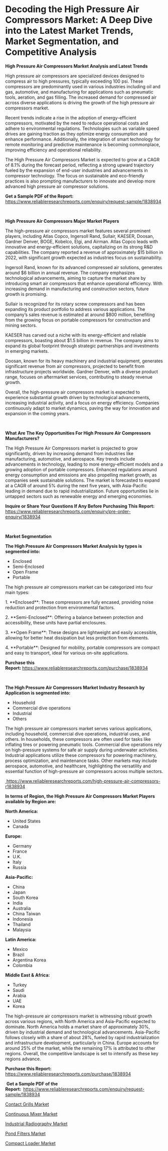 <p><h1>Decoding the High Pressure Air Compressors Market: A Deep Dive into the Latest Market Trends, Market Segmentation, and Competitive Analysis</h1></p><p><strong>High Pressure Air Compressors Market Analysis and Latest Trends</strong></p>
<p><p>High pressure air compressors are specialized devices designed to compress air to high pressures, typically exceeding 100 psi. These compressors are predominantly used in various industries including oil and gas, automotive, and manufacturing for applications such as pneumatic tools, aeration, and gas filling. The increased demand for compressed air across diverse applications is driving the growth of the high pressure air compressors market.</p><p>Recent trends indicate a rise in the adoption of energy-efficient compressors, motivated by the need to reduce operational costs and adhere to environmental regulations. Technologies such as variable speed drives are gaining traction as they optimize energy consumption and enhance performance. Additionally, the integration of smart technology for remote monitoring and predictive maintenance is becoming commonplace, improving efficiency and operational reliability.</p><p>The High Pressure Air Compressors Market is expected to grow at a CAGR of 8.1% during the forecast period, reflecting a strong upward trajectory fueled by the expansion of end-user industries and advancements in compressor technology. The focus on sustainable and eco-friendly practices is also prompting manufacturers to innovate and develop more advanced high pressure air compressor solutions.</p></p>
<p><strong>Get a Sample PDF of the Report:&nbsp;</strong> <a href="https://www.reliableresearchreports.com/enquiry/request-sample/1838934?utm_campaign=8&utm_medium=2&utm_source=Github&utm_content=ia&utm_term=19022025&utm_id=high-pressure-air-compressors">https://www.reliableresearchreports.com/enquiry/request-sample/1838934</a></p>
<p>&nbsp;</p>
<p><strong>High Pressure Air Compressors Major Market Players</strong></p>
<p><p>The high-pressure air compressors market features several prominent players, including Atlas Copco, Ingersoll Rand, Sullair, KAESER, Doosan, Gardner Denver, BOGE, Kobelco, Elgi, and Airman. Atlas Copco leads with innovative and energy-efficient solutions, capitalizing on its strong R&D capabilities. The company reported a revenue of approximately $15 billion in 2022, with significant growth expected as industries focus on sustainability.</p><p>Ingersoll Rand, known for its advanced compressed air solutions, generates around $6 billion in annual revenue. The company emphasizes technological advancements, aiming to capture the market share by introducing smart air compressors that enhance operational efficiency. With increasing demand in manufacturing and construction sectors, future growth is promising.</p><p>Sullair is recognized for its rotary screw compressors and has been expanding its product portfolio to address various applications. The company’s sales revenue is estimated at around $800 million, benefiting from the growing focus on portable compressors for construction and mining sectors.</p><p>KAESER has carved out a niche with its energy-efficient and reliable compressors, boasting about $1.5 billion in revenue. The company aims to expand its global footprint through strategic partnerships and investments in emerging markets.</p><p>Doosan, known for its heavy machinery and industrial equipment, generates significant revenue from air compressors, projected to benefit from infrastructure projects worldwide. Gardner Denver, with a diverse product range, focuses on aftermarket services, contributing to steady revenue growth.</p><p>Overall, the high-pressure air compressors market is expected to experience substantial growth driven by technological advancements, increasing industrial activity, and a focus on energy efficiency. Companies continuously adapt to market dynamics, paving the way for innovation and expansion in the coming years.</p></p>
<p>&nbsp;</p>
<p><strong>What Are The Key Opportunities For High Pressure Air Compressors Manufacturers?</strong></p>
<p><p>The High Pressure Air Compressors market is projected to grow significantly, driven by increasing demand from industries like manufacturing, automotive, and aerospace. Key trends include advancements in technology, leading to more energy-efficient models and a growing adoption of portable compressors. Enhanced regulations around energy consumption and emissions are also propelling market growth, as companies seek sustainable solutions. The market is forecasted to expand at a CAGR of around 5% during the next five years, with Asia-Pacific leading in demand due to rapid industrialization. Future opportunities lie in untapped sectors such as renewable energy and emerging economies.</p></p>
<p><strong>Inquire or Share Your Questions If Any Before Purchasing This Report:</strong> <a href="https://www.reliableresearchreports.com/enquiry/pre-order-enquiry/1838934?utm_campaign=8&utm_medium=2&utm_source=Github&utm_content=ia&utm_term=19022025&utm_id=high-pressure-air-compressors">https://www.reliableresearchreports.com/enquiry/pre-order-enquiry/1838934</a></p>
<p>&nbsp;</p>
<p><strong>Market Segmentation</strong></p>
<p><strong>The High Pressure Air Compressors Market Analysis by types is segmented into:</strong></p>
<p><ul><li>Enclosed</li><li>Semi-Enclosed</li><li>Open Frame</li><li>Portable</li></ul></p>
<p><p>The high pressure air compressors market can be categorized into four main types: </p><p>1. **Enclosed**: These compressors are fully encased, providing noise reduction and protection from environmental factors.</p><p>2. **Semi-Enclosed**: Offering a balance between protection and accessibility, these units have partial enclosures.</p><p>3. **Open Frame**: These designs are lightweight and easily accessible, allowing for better heat dissipation but less protection from elements.</p><p>4. **Portable**: Designed for mobility, portable compressors are compact and easy to transport, ideal for various on-site applications.</p></p>
<p><strong>Purchase this Report:&nbsp;</strong><a href="https://www.reliableresearchreports.com/purchase/1838934?utm_campaign=8&utm_medium=2&utm_source=Github&utm_content=ia&utm_term=19022025&utm_id=high-pressure-air-compressors">https://www.reliableresearchreports.com/purchase/1838934</a></p>
<p>&nbsp;</p>
<p><strong>The High Pressure Air Compressors Market Industry Research by Application is segmented into:</strong></p>
<p><ul><li>Household</li><li>Commercial dive operations</li><li>Industrial</li><li>Others</li></ul></p>
<p><p>The high pressure air compressors market serves various applications, including household, commercial dive operations, industrial uses, and others. In households, these compressors are often used for tasks like inflating tires or powering pneumatic tools. Commercial dive operations rely on high-pressure systems for safe air supply during underwater activities. Industrial applications utilize these compressors for powering machinery, process optimization, and maintenance tasks. Other markets may include aerospace, automotive, and healthcare, highlighting the versatility and essential function of high-pressure air compressors across multiple sectors.</p></p>
<p><a href="https://www.reliableresearchreports.com/high-pressure-air-compressors-r1838934?utm_campaign=8&utm_medium=2&utm_source=Github&utm_content=ia&utm_term=19022025&utm_id=high-pressure-air-compressors">&nbsp;https://www.reliableresearchreports.com/high-pressure-air-compressors-r1838934</a></p>
<p><strong>In terms of Region, the High Pressure Air Compressors Market Players available by Region are:</strong></p>
<p>
    <p> <strong> North America: </strong>
        <ul>
            <li>United States</li>
            <li>Canada</li>
        </ul>
        </p> 
    <p> <strong> Europe: </strong>
        <ul>
            <li>Germany</li>
            <li>France</li>
            <li>U.K.</li>
            <li>Italy</li>
            <li>Russia</li>
        </ul>
        </p> 
    <p> <strong> Asia-Pacific: </strong>
        <ul>
            <li>China</li>
            <li>Japan</li>
            <li>South Korea</li>
            <li>India</li>
            <li>Australia</li>
            <li>China Taiwan</li>
            <li>Indonesia</li>
            <li>Thailand</li>
            <li>Malaysia</li>
        </ul>
        </p> 
    <p> <strong> Latin America: </strong>
        <ul>
            <li>Mexico</li>
            <li>Brazil</li>
            <li>Argentina Korea</li>
            <li>Colombia</li>
        </ul>
        </p> 
    <p> <strong> Middle East & Africa: </strong>
        <ul>
            <li>Turkey</li>
            <li>Saudi</li>
            <li>Arabia</li>
            <li>UAE</li>
            <li>Korea</li>
        </ul>
    </p>
    </p>
<p><p>The high-pressure air compressors market is witnessing robust growth across various regions, with North America and Asia-Pacific expected to dominate. North America holds a market share of approximately 30%, driven by industrial demand and technological advancements. Asia-Pacific follows closely with a share of about 28%, fueled by rapid industrialization and infrastructure development, particularly in China. Europe accounts for around 25% of the market, while the remaining 17% is attributed to other regions. Overall, the competitive landscape is set to intensify as these key regions advance.</p></p>
<p><strong>Purchase this Report: </strong><a href="https://www.reliableresearchreports.com/purchase/1838934?utm_campaign=8&utm_medium=2&utm_source=Github&utm_content=ia&utm_term=19022025&utm_id=high-pressure-air-compressors">https://www.reliableresearchreports.com/purchase/1838934</a></p>
<p>&nbsp;<strong>Get a Sample PDF of the Report:&nbsp;&nbsp;</strong><a href="https://www.reliableresearchreports.com/enquiry/request-sample/1838934?utm_campaign=8&utm_medium=2&utm_source=Github&utm_content=ia&utm_term=19022025&utm_id=high-pressure-air-compressors">https://www.reliableresearchreports.com/enquiry/request-sample/1838934</a></p>
<p><strong></strong></p>
<p><p><a href="https://github.com/zitanebeibit9/Market-Research-Report-List-1/blob/main/contact-grills-market.md?utm_campaign=8&utm_medium=2&utm_source=Github&utm_content=ia&utm_term=19022025&utm_id=high-pressure-air-compressors">Contact Grills Market</a></p><p><a href="https://github.com/alanepetevi/Market-Research-Report-List-1/blob/main/continuous-mixer-market.md?utm_campaign=8&utm_medium=2&utm_source=Github&utm_content=ia&utm_term=19022025&utm_id=high-pressure-air-compressors">Continuous Mixer Market</a></p><p><a href="https://github.com/loppibsr/Market-Research-Report-List-1/blob/main/industrial-radiography-market.md?utm_campaign=8&utm_medium=2&utm_source=Github&utm_content=ia&utm_term=19022025&utm_id=high-pressure-air-compressors">Industrial Radiography Market</a></p><p><a href="https://github.com/hannajuana198484/Market-Research-Report-List-1/blob/main/pond-filters-market.md?utm_campaign=8&utm_medium=2&utm_source=Github&utm_content=ia&utm_term=19022025&utm_id=high-pressure-air-compressors">Pond Filters Market</a></p><p><a href="https://github.com/rebheelder/Market-Research-Report-List-1/blob/main/compact-loader-market.md?utm_campaign=8&utm_medium=2&utm_source=Github&utm_content=ia&utm_term=19022025&utm_id=high-pressure-air-compressors">Compact Loader Market</a></p></p>